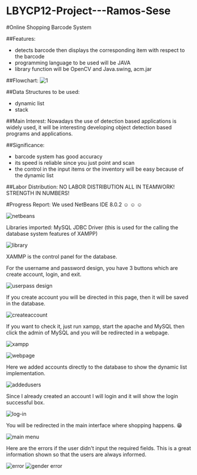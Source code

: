 # LBYCP12-Project---Ramos-Sese

#Online Shopping Barcode System

##Features:
- detects barcode then displays the corresponding item with respect to the barcode
- programming language to be used will be JAVA
- library function will be OpenCV and Java.swing, acm.jar

##Flowchart:
![1](https://cloud.githubusercontent.com/assets/16619094/17388918/30f9c1cc-5a32-11e6-9325-bbff4418e57b.png)

##Data Structures to be used:
- dynamic list
- stack

##Main Interest:
Nowadays the use of detection based applications is widely used, it will be interesting developing object detection based programs and applications.

##Significance:
- barcode system has good accuracy
- its speed is reliable since you just point and scan
- the control in the input items or the inventory will be easy because of the dynamic list

##Labor Distribution:
NO LABOR DISTRIBUTION ALL IN TEAMWORK!
STRENGTH IN NUMBERS!


#Progress Report:
We used NetBeans IDE 8.0.2  :relaxed: :relaxed: :relaxed:

![netbeans](https://cloud.githubusercontent.com/assets/16619094/17765466/a1d00a74-6558-11e6-8eb7-21212f90a669.JPG)

Libraries imported: MySQL JDBC Driver (this is used for the calling the database system features of XAMPP)

![library](https://cloud.githubusercontent.com/assets/16619094/17765487/b629471a-6558-11e6-84be-2b2ce45df29a.JPG)

XAMMP is the control panel for the database.

For the username and password design, you have 3 buttons which are create account, login, and exit.

![userpass design](https://cloud.githubusercontent.com/assets/16619094/17765475/a85ee4dc-6558-11e6-92a5-dda80d809c38.JPG)

If you create account you will be directed in this page, then it will be saved in the database.

![createaccount](https://cloud.githubusercontent.com/assets/16619094/17765489/b7f87408-6558-11e6-9b3b-d3c28f0f8c36.JPG)

 If you want to check it, just run xampp, start the apache and MySQL then click the admin of MySQL and you will be redirected in a webpage.
 
 ![xampp](https://cloud.githubusercontent.com/assets/16619094/17765497/c0417466-6558-11e6-9c28-34de4b543db5.JPG)

![webpage](https://cloud.githubusercontent.com/assets/16619094/17765586/63d612ee-6559-11e6-8fa9-7a76211894b2.JPG)

Here we added accounts directly to the database to show the dynamic list implementation.

![addedusers](https://cloud.githubusercontent.com/assets/16619094/17768349/2e7c4c82-6566-11e6-8054-2d5f5c25a46e.JPG)

Since I already created an account I will login and it will show the login successful box.

![log-in](https://cloud.githubusercontent.com/assets/16619094/17765675/e81cde7a-6559-11e6-991e-308757aeba2b.JPG)

You will be redirected in the main interface where shopping happens. :grin:

![main menu](https://cloud.githubusercontent.com/assets/16619094/17765490/baacdd9c-6558-11e6-9af3-1763f7e68d57.JPG)

Here are the errors if the user didn't input the required fields. This is a great information shown so that the users are always informed.

![error](https://cloud.githubusercontent.com/assets/16619094/17768340/248ae01c-6566-11e6-8535-650aa0e7ad16.JPG)
![gender error](https://cloud.githubusercontent.com/assets/16619094/17768346/2a098868-6566-11e6-8455-481ddf8d2633.JPG)
